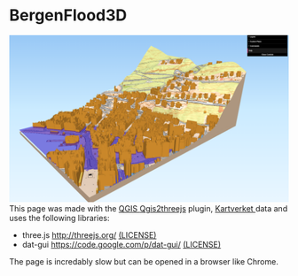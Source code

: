 # BergenFlood3D
<img src = "Capture.PNG"/>
This page was made with the <a href="http://www.qgis.org/" target="_blank">QGIS </a> <a href="https://github.com/minorua/Qgis2threejs" target="_blank">Qgis2threejs</a> plugin, <a href="https://kartverket.no/data/" target="_blank">Kartverket </a> data 
and uses the following libraries:
  <ul>
  <li>three.js <a href="http://threejs.org/" target="_blank">http://threejs.org/</a> <a href="./threejs/LICENSE" target="_blank" class="license">(LICENSE)</a></li>
  <li>dat-gui <a href="https://code.google.com/p/dat-gui/" target="_blank">https://code.google.com/p/dat-gui/</a> <a href="./dat-gui/license.txt" target="_blank" class="license">(LICENSE)</a></li>
  <li id="lib_proj4js" style="display: none;">Proj4js <a href="http://trac.osgeo.org/proj4js/" target="_blank">http://trac.osgeo.org/proj4js/</a> <a href="./proj4js/LICENSE.md" target="_blank" class="license">(LICENSE)</a></li>
  </ul>
  
The page is incredably slow but can be opened in a browser like Chrome. 
